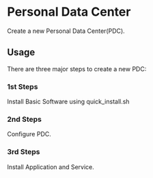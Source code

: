 # Personal Data Center
Create a new Personal Data Center(PDC). 

## Usage
There are three major steps to create a new PDC:

### 1st Steps
Install Basic Software using quick_install.sh


### 2nd Steps
Configure PDC.

### 3rd Steps
Install Application and Service.


